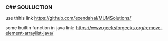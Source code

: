 ### C## SOULUCTION 

use thhis link https://github.com/exendahal/MUMSolutions/

some builtin function in java link: https://www.geeksforgeeks.org/remove-element-arraylist-java/
